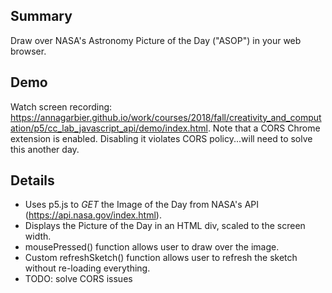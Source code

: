 ## Summary
Draw over NASA's Astronomy Picture of the Day ("ASOP") in your web browser.

## Demo
Watch screen recording: https://annagarbier.github.io/work/courses/2018/fall/creativity_and_computation/p5/cc_lab_javascript_api/demo/index.html. Note that a CORS Chrome extension is enabled. Disabling it violates CORS policy...will need to solve this another day.

## Details
* Uses p5.js to *GET* the Image of the Day from NASA's API (https://api.nasa.gov/index.html).
* Displays the Picture of the Day in an HTML div, scaled to the screen width.
* mousePressed() function allows user to draw over the image.
* Custom refreshSketch() function allows user to refresh the sketch without re-loading everything.
* TODO: solve CORS issues
